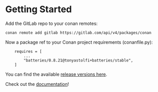# Getting Started

Add the GitLab repo to your conan remotes:

```
conan remote add gitlab https://gitlab.com/api/v4/packages/conan
```

Now a package ref to your Conan project requirements (conanfile.py):

```
    requires = [
        ...
        "batteries/0.8.21@tonyastolfi+batteries/stable",
    ]

```

You can find the available [release versions here](https://gitlab.com/tonyastolfi/batteries/-/packages).

Check out the [documentation](https://batteriescpp.github.io/)!
